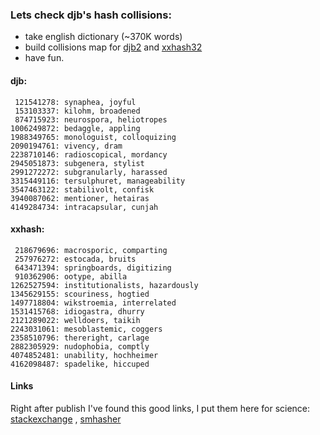 ### Lets check djb's hash collisions:
* take english dictionary (~370K words)
* build collisions map for [djb2](http://www.cse.yorku.ca/~oz/hash.html) and [xxhash32](https://cyan4973.github.io/xxHash/)
* have fun.

#### djb:
```
 121541278: synaphea, joyful
 153103337: kilohm, broadened
 874715923: neurospora, heliotropes
1006249872: bedaggle, appling
1988349765: monologuist, colloquizing
2090194761: vivency, dram
2238710146: radioscopical, mordancy
2945051873: subgenera, stylist
2991272272: subgranularly, harassed
3315449116: tersulphuret, manageability
3547463122: stabilivolt, confisk
3940087062: mentioner, hetairas
4149284734: intracapsular, cunjah
```

#### xxhash:
```
 218679696: macrosporic, comparting
 257976272: estocada, bruits
 643471394: springboards, digitizing
 910362906: ootype, abilla
1262527594: institutionalists, hazardously
1345629155: scouriness, hogtied
1497718804: wikstroemia, interrelated
1531415768: idiogastra, dhurry
2121289022: welldoers, taikih
2243031061: mesoblastemic, coggers
2358510796: thereright, carlage
2882305929: nudophobia, comptly
4074852481: unability, hochheimer
4162098487: spadelike, hiccuped
```

#### Links
Right after publish I've found this good links, I put them here for science:
[stackexchange](https://softwareengineering.stackexchange.com/questions/49550/which-hashing-algorithm-is-best-for-uniqueness-and-speed)
,
[smhasher](https://github.com/rurban/smhasher/blob/master/doc/bernstein)
